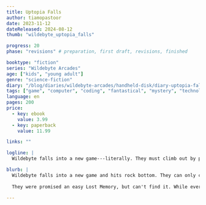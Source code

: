 ```yaml
---
title: Uptopia Falls
author: tiamopastoor
date: 2023-11-12
dateReleased: 2024-08-12
thumb: "wildebyte_uptopia_falls"

progress: 20
phase: "revisions" # preparation, first draft, revisions, finished

booktype: "fiction"
series: "Wildebyte Arcades"
age: ["kids", "young adult"] 
genre: "science-fiction"
diary: "/blog/diaries/wildebyte-arcades/handheld-disk/diary-uptopia-falls/"
tags: ["game", "computer", "coding", "fantastical", "mystery", "technology", "adventure"]
language: en
pages: 200
price:
  - key: ebook
    value: 3.99
  - key: paperback
    value: 11.99

links: ""

logline: |
  Wildebyte falls into a new game---literally. They must climb out by playing the game, jumping higher and higher, until they reach the top shrouded in mist. Every level holds new secrets, while a single fall means they have to start all over.

blurb: |
  Wildebyte falls into a new game and hits rock bottom. They can only climb out by playing the game, jumping higher and higher, until they reach the top. 
  
  They were promised an easy Lost Memory, but can't find it. While every level has new secrets and rules, a spy aims to ruin his run and get him to fall down again.

---
```


